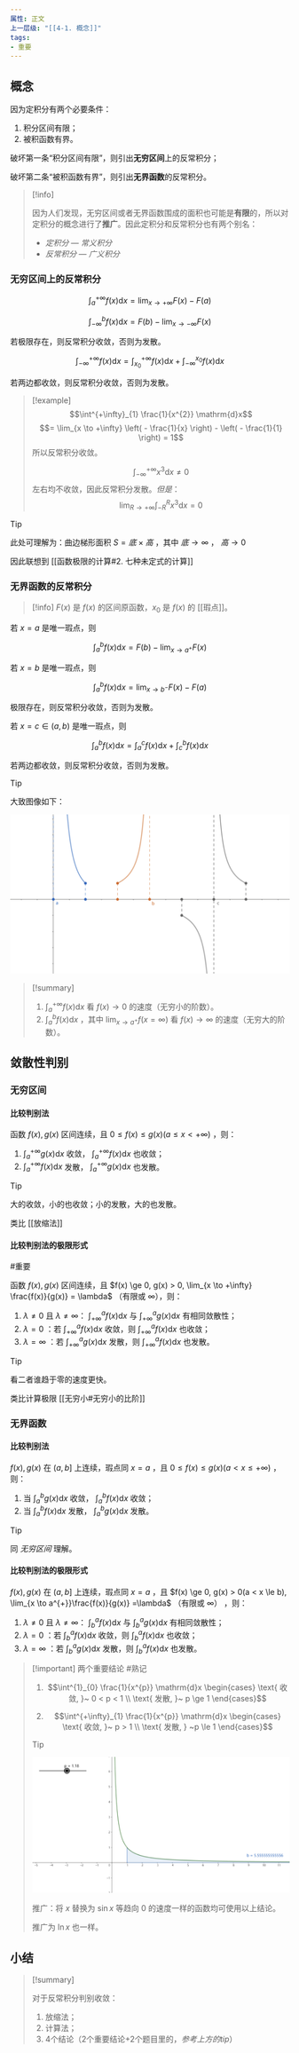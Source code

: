 ```yaml
---
属性: 正文
上一层级: "[[4-1. 概念]]"
tags: 
- 重要
---
```


## 概念

因为定积分有两个必要条件：

1. 积分区间有限；
2. 被积函数有界。

破坏第一条“积分区间有限”，则引出**无穷区间**上的反常积分；

破坏第二条“被积函数有界”，则引出**无界函数**的反常积分。

> [!info] 
> 
> 因为人们发现，无穷区间或者无界函数围成的面积也可能是**有限**的，所以对定积分的概念进行了**推广**。因此定积分和反常积分也有两个别名：
> 
> - *定积分 — 常义积分*
> - *反常积分 — 广义积分*

### 无穷区间上的反常积分

$$
\int^{+\infty}_{a} f(x) \mathrm{d}x = \lim_{x \to +\infty} F(x) - F(a) 
$$

$$
\int^{b}_{-\infty} f(x) \mathrm{d}x = F(b) - \lim_{x \to -\infty} F(x)
$$

若极限存在，则反常积分收敛，否则为发散。

$$
\int^{+\infty}_{-\infty} f(x) \mathrm{d}x = \int^{+\infty}_{x_0} f(x) \mathrm{d}x + \int^{x_0}_{-\infty} f(x) \mathrm{d}x
$$

若两边都收敛，则反常积分收敛，否则为发散。

> [!example] 
> $$\int^{+\infty}_{1} \frac{1}{x^{2}} \mathrm{d}x$$
> $$= \lim_{x \to +\infty} \left( - \frac{1}{x} \right) - \left( - \frac{1}{1} \right) = 1$$
> 所以反常积分收敛。
>
> $$\int^{+\infty}_{-\infty} x^{3} \mathrm{d}x \ne 0$$
> 左右均不收敛，因此反常积分发散。*但是*：
> $$\lim_{R \to +\infty} \int^{R}_{-R} x^{3} \mathrm{d}x = 0$$

> [!tip] 
> 
> 此处可理解为：曲边梯形面积 $S = 底 \times 高$ ，其中 $底 \to \infty$ ， $高 \to 0$
> 
> 因此联想到 [[函数极限的计算#2. 七种未定式的计算]]

### 无界函数的反常积分

> [!info] 
> $F(x)$ 是 $f(x)$ 的区间原函数，$x_0$ 是 $f(x)$ 的 [[瑕点]]。

若 $x=a$ 是唯一瑕点，则

$$
\int^{b}_{a} f(x) \mathrm{d}x = F(b) - \lim_{x \to a^{+}} F(x)
$$

若 $x=b$ 是唯一瑕点，则

$$
\int^{b}_{a} f(x) \mathrm{d}x = \lim_{x \to b^{-}} F(x) - F(a)
$$

极限存在，则反常积分收敛，否则为发散。

若 $x = c \in (a, b)$ 是唯一瑕点，则

$$
\int^{b}_{a} f(x) \mathrm{d}x = \int^{c}_{a} f(x) \mathrm{d}x + \int^{b}_{c} f(x) \mathrm{d}x
$$

若两边都收敛，则反常积分收敛，否则为发散。 

> [!tip]
>  
> 大致图像如下：
> 
> ![boundless](/assets/boundless.png)

> [!summary] 
> 1. $\int^{+\infty}_{a} f(x) \mathrm{d}x$ 看 $f(x) \to 0$ 的速度（无穷小的阶数）。
> 2. $\int^{b}_{a} f(x) \mathrm{d}x$ ，其中 $\lim_{x \to a^{+}}f(x = \infty)$ 看 $f(x) \to \infty$ 的速度（无穷大的阶数）。

## 敛散性判别

### 无穷区间

#### 比较判别法

函数 $f(x), g(x)$ 区间连续，且 $0 \le f(x) \le g(x)(a \le x < +\infty)$ ，则：

1. $\int^{+\infty}_{a} g(x) \mathrm{d}x$ 收敛， $\int^{+\infty}_{a} f(x) \mathrm{d}x$ 也收敛；
2. $\int^{+\infty}_{a} f(x) \mathrm{d}x$ 发散， $\int^{+\infty}_{a} g(x) \mathrm{d}x$ 也发散。

> [!tip] 
> 
> 大的收敛，小的也收敛；小的发散，大的也发散。
> 
> 类比 [[放缩法]]

#### 比较判别法的极限形式 

#重要 

函数 $f(x), g(x)$ 区间连续，且 $f(x) \ge 0, g(x) > 0, \lim_{x \to +\infty} \frac{f(x)}{g(x)} = \lambda$ （有限或 $\infty$），则：

1. $\lambda \ne 0$ 且 $\lambda \ne \infty$： $\int^{a}_{+\infty}f(x)\mathrm{d}x$ 与 $\int^{a}_{+\infty}g(x)\mathrm{d}x$ 有相同敛散性；
2. $\lambda = 0$ ：若 $\int^{a}_{+\infty}f(x)\mathrm{d}x$ 收敛，则 $\int^{a}_{+\infty}f(x)\mathrm{d}x$ 也收敛；
3. $\lambda = \infty$ ：若 $\int^{a}_{+\infty}g(x)\mathrm{d}x$ 发散，则 $\int^{a}_{+\infty}f(x)\mathrm{d}x$ 也发散。

> [!tip]
>  
> 看二者谁趋于零的速度更快。
> 
> 类比计算极限 [[无穷小#无穷小的比阶]]

### 无界函数

#### 比较判别法

$f(x), g(x)$ 在 $(a,b]$ 上连续，瑕点同 $x=a$ ，且 $0 \le f(x) \le g(x)(a < x \le +\infty)$ ，则：

1. 当 $\int^{b}_{a} g(x) \mathrm{d}x$ 收敛， $\int^{b}_{a} f(x) \mathrm{d}x$ 收敛；
2. 当 $\int^{b}_{a} f(x) \mathrm{d}x$ 发散， $\int^{b}_{a} g(x) \mathrm{d}x$ 发散。

> [!tip] 
> 同 *无穷区间* 理解。

#### 比较判别法的极限形式

$f(x), g(x)$ 在 $(a,b]$ 上连续，瑕点同 $x=a$ ，且 $f(x) \ge 0, g(x) > 0(a < x \le b), \lim_{x \to a^{+}}\frac{f(x)}{g(x)} =\lambda$ （有限或 $\infty$） ，则：

1. $\lambda \ne 0$ 且 $\lambda \ne \infty$： $\int^{a}_{b}f(x)\mathrm{d}x$ 与 $\int^{a}_{b}g(x)\mathrm{d}x$ 有相同敛散性；
2. $\lambda = 0$ ：若 $\int^{a}_{b}f(x)\mathrm{d}x$ 收敛，则 $\int^{a}_{b}f(x)\mathrm{d}x$ 也收敛；
3. $\lambda = \infty$ ：若 $\int^{a}_{b}g(x)\mathrm{d}x$ 发散，则 $\int^{a}_{b}f(x)\mathrm{d}x$ 也发散。

> [!important] 两个重要结论
> #熟记 
> 1. $$\int^{1}_{0} \frac{1}{x^{p}} \mathrm{d}x \begin{cases} \text{ 收敛, }~ 0 < p < 1 \\ \text{ 发散, }~ p \ge 1 \end{cases}$$
>
>2. $$\int^{+\infty}_{1} \frac{1}{x^{p}} \mathrm{d}x \begin{cases} \text{ 收敛, }~ p > 1 \\ \text{ 发散, } ~p \le 1 \end{cases}$$
>
>> [!tip]
>> 
>> ![liansan](assets/liansan.png)
>> 
>> 推广：将 $x$ 替换为 $\sin x$ 等趋向 $0$ 的速度一样的函数均可使用以上结论。
>> 
>> 推广为 $\ln x$ 也一样。

## 小结

> [!summary] 
> 
> 对于反常积分判别收敛：
> 
> 1. 放缩法；
> 2. 计算法；
> 3. 4个结论（2个重要结论+2个题目里的，*参考上方的tip*）
